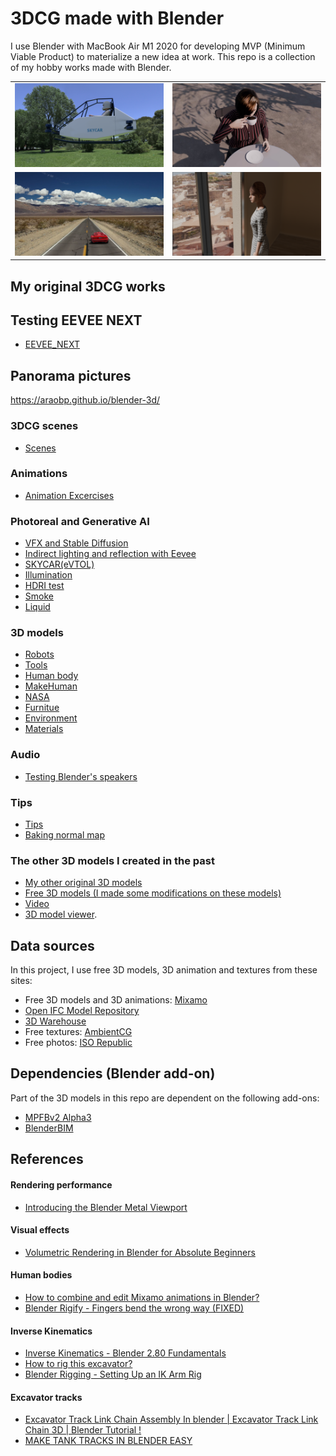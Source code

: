 # 3DCG made with Blender

I use Blender with MacBook Air M1 2020 for developing MVP (Minimum Viable Product) to materialize a new idea at work. This repo is a collection of my hobby works made with Blender.

<table>
  <tr>
    <td>
      <img src="./doc/SKYCAR.png" width=500>
    </td>
    <td>
      <img src="./doc/coffee_break.jpg" width=500>
    </td>
  </tr>  
    <tr>
    <td>
      <img src="./doc/UnitySkyCarTimeline24.png" width=500>
    </td>
    <td>
      <img src="./doc/eevee_lighting.png" width=500>
    </td>
  </tr>
</table>

## My original 3DCG works

## Testing EEVEE NEXT

- [EEVEE_NEXT](./EeveeNext)

## Panorama pictures

https://araobp.github.io/blender-3d/

### 3DCG scenes

- [Scenes](./scenes)

### Animations

- [Animation Excercises](./excercises)

### Photoreal and Generative AI

- [VFX and Stable Diffusion](./VFX)
- [Indirect lighting and reflection with Eevee](./EeveeLighting)
- [SKYCAR(eVTOL)](./eVTOL)
- [Illumination](./illumination)
- [HDRI test](./hdri)
- [Smoke](./smoke)
- [Liquid](./liquid)

### 3D models

- [Robots](./robots)
- [Tools](./tools)
- [Human body](./human_body)
- [MakeHuman](./makehuman)
- [NASA](./NASA)
- [Furnitue](./furniture)
- [Environment](./environment)
- [Materials](./materials)

### Audio

- [Testing Blender's speakers](audio/speakers)

### Tips

- [Tips](./tips)
- [Baking normal map](./bake_normal)

### The other 3D models I created in the past

- [My other original 3D models](./my_original)
- [Free 3D models (I made some modifications on these models)](./modified)
- [Video](./doc/VIDEO.md)
- [3D model viewer](https://araobp.github.io/blender-3d/gltf/viewer.html).

## Data sources

In this project, I use free 3D models, 3D animation and textures from these sites:

- Free 3D models and 3D animations: [Mixamo](https://www.mixamo.com/)
- [Open IFC Model Repository](http://openifcmodel.cs.auckland.ac.nz/)
- [3D Warehouse](https://3dwarehouse.sketchup.com/)
- Free textures: [AmbientCG](https://ambientcg.com/)
- Free photos: [ISO Republic](https://isorepublic.com/)

## Dependencies (Blender add-on)

Part of the 3D models in this repo are dependent on the following add-ons:

- [MPFBv2 Alpha3](http://static.makehumancommunity.org/mpfb/releases/release_20a3.html)
- [BlenderBIM](https://blenderbim.org/)

## References

#### Rendering performance

- [Introducing the Blender Metal Viewport](https://code.blender.org/2023/01/introducing-the-blender-metal-viewport/?utm_source=www-homepage)

#### Visual effects

- [Volumetric Rendering in Blender for Absolute Beginners](https://www.youtube.com/watch?v=xP5MuZOjfew)

#### Human bodies

- [How to combine and edit Mixamo animations in Blender?](https://youtu.be/fLfjHzJy2A0)
- [Blender Rigify - Fingers bend the wrong way (FIXED)](https://youtu.be/Lw32kq4Q7Ag)

#### Inverse Kinematics

- [Inverse Kinematics - Blender 2.80 Fundamentals](https://youtu.be/S-2v_CKmVE8)
- [How to rig this excavator?](https://blender.stackexchange.com/questions/247317/how-to-rig-this-excavator)
- [Blender Rigging - Setting Up an IK Arm Rig](https://youtu.be/vZaNZhAoMts)

#### Excavator tracks

- [Excavator Track Link Chain Assembly In blender | Excavator Track Link Chain 3D | Blender Tutorial !](https://youtu.be/1sUpFJrLLXA)
- [MAKE TANK TRACKS IN BLENDER EASY](https://youtu.be/FqfIfEx5Eb8)
